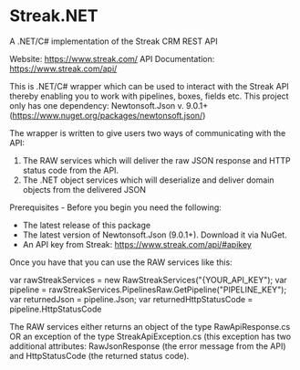 # Streak.NET
A .NET/C# implementation of the Streak CRM REST API

Website: https://www.streak.com/
API Documentation: https://www.streak.com/api/

This is .NET/C# wrapper which can be used to interact with the Streak API thereby enabling you to work with pipelines, boxes, fields etc. This project only has one dependency: Newtonsoft.Json v. 9.0.1+ (https://www.nuget.org/packages/newtonsoft.json/) 

The wrapper is written to give users two ways of communicating with the API: 

1. The RAW services which will deliver the raw JSON response and HTTP status code from the API. 
2. The .NET object services which will deserialize and deliver domain objects from the delivered JSON

Prerequisites - Before you begin you need the following:
- The latest release of this package
- The latest version of Newtonsoft.Json (9.0.1+). Download it via NuGet.
- An API key from Streak: https://www.streak.com/api/#apikey

Once you have that you can use the RAW services like this:

var rawStreakServices = new RawStreakServices("{YOUR_API_KEY");
var pipeline = rawStreakServices.PipelinesRaw.GetPipeline("PIPELINE_KEY");
var returnedJson = pipeline.Json;
var returnedHttpStatusCode = pipeline.HttpStatusCode

The RAW services either returns an object of the type RawApiResponse.cs OR an exception of the type StreakApiException.cs (this exception has two additional attributes: RawJsonResponse (the error message from the API) and HttpStatusCode (the returned status code).



